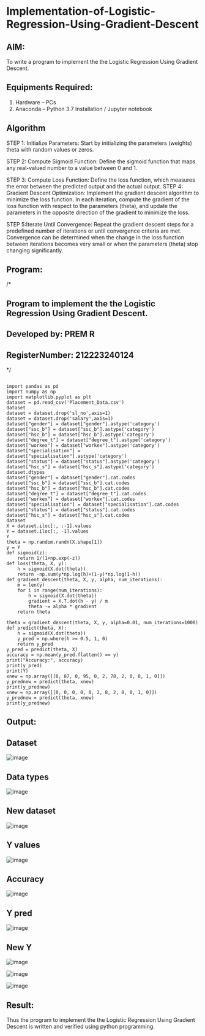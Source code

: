 # Implementation-of-Logistic-Regression-Using-Gradient-Descent

## AIM:
To write a program to implement the the Logistic Regression Using Gradient Descent.

## Equipments Required:
1. Hardware – PCs
2. Anaconda – Python 3.7 Installation / Jupyter notebook

## Algorithm
STEP 1: Initialize Parameters: Start by initializing the parameters (weights) theta with random values or zeros.

STEP 2:  Compute Sigmoid Function: Define the sigmoid function that maps any real-valued number to a value between 0 and 1.

STEP 3:  Compute Loss Function: Define the loss function, which measures the error between the predicted output and the actual output.
STEP 4: Gradient Descent Optimization: Implement the gradient descent algorithm to minimize the loss function. In each iteration, compute the gradient of the loss function with respect to the parameters (theta), and update the parameters in the opposite direction of the gradient to minimize the loss.

STEP 5:Iterate Until Convergence: Repeat the gradient descent steps for a predefined number of iterations or until convergence criteria are met. Convergence can be determined when the change in the loss function between iterations becomes very small or when the parameters (theta) stop changing significantly.

## Program:
/*
## Program to implement the the Logistic Regression Using Gradient Descent.
## Developed by: PREM R
## RegisterNumber: 212223240124
*/
```

import pandas as pd
import numpy as np
import matplotlib.pyplot as plt
dataset = pd.read_csv('Placement_Data.csv')
dataset
dataset = dataset.drop('sl_no',axis=1)
dataset = dataset.drop('salary',axis=1)
dataset["gender"] = dataset["gender"].astype('category')
dataset["ssc_b"] = dataset["ssc_b"].astype('category')
dataset["hsc_b"] = dataset["hsc_b"].astype('category')
dataset["degree_t"] = dataset["degree_t"].astype('category')
dataset["workex"] = dataset["workex"].astype('category')
dataset["specialisation"] = dataset["specialisation"].astype('category')
dataset["status"] = dataset["status"].astype('category')
dataset["hsc_s"] = dataset["hsc_s"].astype('category')
dataset.dtypes
dataset["gender"] = dataset["gender"].cat.codes
dataset["ssc_b"] = dataset["ssc_b"].cat.codes
dataset["hsc_b"] = dataset["hsc_b"].cat.codes
dataset["degree_t"] = dataset["degree_t"].cat.codes
dataset["workex"] = dataset["workex"].cat.codes
dataset["specialisation"] = dataset["specialisation"].cat.codes
dataset["status"] = dataset["status"].cat.codes
dataset["hsc_s"] = dataset["hsc_s"].cat.codes
dataset
X = dataset.iloc[:, :-1].values
Y = dataset.iloc[:, -1].values
Y
theta = np.random.randn(X.shape[1])
y = Y
def sigmoid(z):
    return 1/(1+np.exp(-z))
def loss(theta, X, y):
    h = sigmoid(X.dot(theta))
    return -np.sum(y*np.log(h)+(1-y)*np.log(1-h))
def gradient_descent(theta, X, y, alpha, num_iterations):
    m = len(y)
    for i in range(num_iterations):
        h = sigmoid(X.dot(theta))
        gradient = X.T.dot(h - y) / m
        theta -= alpha * gradient
    return theta

theta = gradient_descent(theta, X, y, alpha=0.01, num_iterations=1000)
def predict(theta, X):
    h = sigmoid(X.dot(theta))
    y_pred = np.where(h >= 0.5, 1, 0)
    return y_pred
y_pred = predict(theta, X)
accuracy = np.mean(y_pred.flatten() == y)
print("Accuracy:", accuracy)
print(y_pred)
print(Y)
xnew = np.array([[0, 87, 0, 95, 0, 2, 78, 2, 0, 0, 1, 0]])
y_prednew = predict(theta, xnew)
print(y_prednew)
xnew = np.array([[0, 0, 0, 0, 0, 2, 8, 2, 0, 0, 1, 0]])
y_prednew = predict(theta, xnew)
print(y_prednew)
```

## Output:

## Dataset

![image](https://github.com/preethi2831/-Implementation-of-Logistic-Regression-Using-Gradient-Descent/assets/155142246/5bfd1bab-c917-439a-b704-ccc834b3c6bb)


## Data types

![image](https://github.com/preethi2831/-Implementation-of-Logistic-Regression-Using-Gradient-Descent/assets/155142246/673238d6-78f7-4f11-ae12-7a4d37373d34)

## New dataset

![image](https://github.com/preethi2831/-Implementation-of-Logistic-Regression-Using-Gradient-Descent/assets/155142246/2f3befdc-e483-4622-b528-d094fd91bcf4)

## Y values

![image](https://github.com/preethi2831/-Implementation-of-Logistic-Regression-Using-Gradient-Descent/assets/155142246/62bcf3a1-a6d6-4105-852d-31b05f5cab2d)

## Accuracy

![image](https://github.com/preethi2831/-Implementation-of-Logistic-Regression-Using-Gradient-Descent/assets/155142246/4b336b75-ee0a-488d-898a-ec7c66288674)


## Y pred

![image](https://github.com/preethi2831/-Implementation-of-Logistic-Regression-Using-Gradient-Descent/assets/155142246/ede9b220-c365-4f22-914c-5d0b62c1c720)

## New Y

![image](https://github.com/preethi2831/-Implementation-of-Logistic-Regression-Using-Gradient-Descent/assets/155142246/ea7536cc-4ec7-443b-8c69-82a311110908)

![image](https://github.com/preethi2831/-Implementation-of-Logistic-Regression-Using-Gradient-Descent/assets/155142246/a1e09cc3-458a-45a3-ba60-deaf87e554e8)

![image](https://github.com/preethi2831/-Implementation-of-Logistic-Regression-Using-Gradient-Descent/assets/155142246/e5795b77-f293-4244-b6aa-40a4414635cc)


## Result:
Thus the program to implement the the Logistic Regression Using Gradient Descent is written and verified using python programming.

